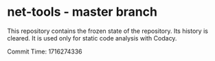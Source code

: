 # net-tools - master branch

This repository contains the frozen state of the repository.
Its history is cleared. It is used only for static code
analysis with Codacy.

Commit Time: 1716274336